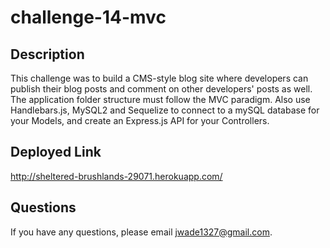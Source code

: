 # challenge-14-mvc

## Description
This challenge was to build a CMS-style blog site where developers can publish their blog posts and comment on other developers' posts as well. The application folder structure must follow the MVC paradigm. Also use Handlebars.js, MySQL2 and Sequelize to connect to a mySQL database for your Models, and create an Express.js API for your Controllers.

## Deployed Link
http://sheltered-brushlands-29071.herokuapp.com/

## Questions
If you have any questions, please email jwade1327@gmail.com.